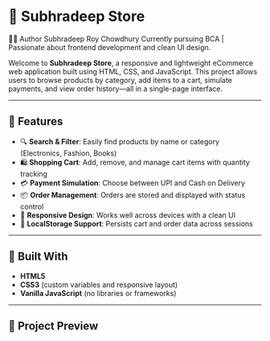# 🛒 Subhradeep Store
👨‍💻 Author
Subhradeep Roy Chowdhury
Currently pursuing BCA | Passionate about frontend development and clean UI design.


Welcome to **Subhradeep Store**, a responsive and lightweight eCommerce web application built using HTML, CSS, and JavaScript. This project allows users to browse products by category, add items to a cart, simulate payments, and view order history—all in a single-page interface.

---
## 🚀 Features

- 🔍 **Search & Filter**: Easily find products by name or category (Electronics, Fashion, Books)
- 🛍️ **Shopping Cart**: Add, remove, and manage cart items with quantity tracking
- 💳 **Payment Simulation**: Choose between UPI and Cash on Delivery
- 📦 **Order Management**: Orders are stored and displayed with status control
- 🎨 **Responsive Design**: Works well across devices with a clean UI
- 💾 **LocalStorage Support**: Persists cart and order data across sessions

---

## 🧱 Built With

- **HTML5**
- **CSS3** (custom variables and responsive layout)
- **Vanilla JavaScript** (no libraries or frameworks)

---

## 📸 Project Preview
